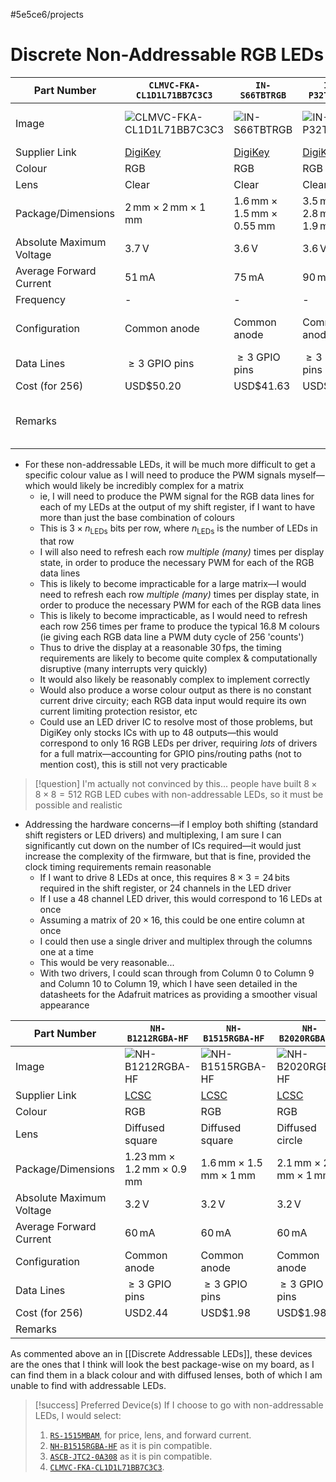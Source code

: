 #5e5ce6/projects 

# Discrete Non-Addressable RGB LEDs

| Part Number              | `CLMVC-FKA-CL1D1L71BB7C3C3`                                                                                                         | `IN-S66TBTRGB`                                                                                        | `IN-P32TATRGB`                                                                                        | `150141M173100`                                                                                         | `IN-S128TATRGB`                                                                                         | `ASMB-LTB2-0A333`                                                                                                    | `ASMB-KTF0-0A306`                                                                                               | `LTST-C19HE1WT`                                                                                                 | `ASMB-TTF0-0A20B`                                                                                           |
| ------------------------ | ----------------------------------------------------------------------------------------------------------------------------------- | ----------------------------------------------------------------------------------------------------- | ----------------------------------------------------------------------------------------------------- | ------------------------------------------------------------------------------------------------------- | ------------------------------------------------------------------------------------------------------- | -------------------------------------------------------------------------------------------------------------------- | --------------------------------------------------------------------------------------------------------------- | --------------------------------------------------------------------------------------------------------------- | ----------------------------------------------------------------------------------------------------------- |
| Image                    | ![`CLMVC-FKA-CL1D1L71BB7C3C3`](https://mm.digikey.com/Volume0/opasdata/d220001/medias/images/902/MFG_CLMVC-FKA-CL1D1L71BB7C3C3.jpg) | ![`IN-S66TBTRGB`](https://mm.digikey.com/Volume0/opasdata/d220001/medias/images/925/IN-S66TBTRGB.JPG) | ![`IN-P32TATRGB`](https://mm.digikey.com/Volume0/opasdata/d220001/medias/images/951/IN-P32TATRGB.JPG) | ![`150141M173100`](https://mm.digikey.com/Volume0/opasdata/d220001/medias/images/536/150141M173100.jpg) | ![`IN-S128TATRGB`](https://mm.digikey.com/Volume0/opasdata/d220001/medias/images/731/IN-S128TATRGB.JPG) | ![`ASMB-LTB2-0A333`](https://mm.digikey.com/Volume0/opasdata/d220001/medias/images/202/2121-TRICOLOR-PLCC-4-LED.JPG) | ![`ASMB-KTF0-0A306`](https://mm.digikey.com/Volume0/opasdata/d220001/medias/images/785/MFG_ASMB-KTF0-0A306.jpg) | ![`LTST-C19HE1WT`](https://mm.digikey.com/Volume0/opasdata/d220001/medias/images/2465/160-LED%200605%20SMD.jpg) | ![`ASMB-TTF0-0A20B`](https://mm.digikey.com/Volume0/opasdata/d220001/medias/images/333/ASMB-TTF0-0A20B.JPG) |
| Supplier Link            | [DigiKey](https://www.digikey.com/en/products/detail/creeled-inc/CLMVC-FKA-CL1D1L71BB7C3C3/4794065)                                 | [DigiKey]([DigiKey](https://www.digikey.com/en/products/detail/inolux/IN-S66TBTRGB/7604944))          | [DigiKey]([DigiKey](https://www.digikey.com/en/products/detail/inolux/IN-P32TATRGB/7604884))          | [DigiKey](https://www.digikey.com/en/products/detail/w%C3%BCrth-elektronik/150141M173100/4489960)       | [DigiKey](https://www.digikey.com/en/products/detail/inolux/IN-S128TATRGB/7604911)                      | [DigiKey](https://www.digikey.com/en/products/detail/broadcom-limited/ASMB-LTB2-0A333/9740374)                       | [DigiKey](https://www.digikey.com/en/products/detail/broadcom-limited/ASMB-KTF0-0A306/7915692)                  | [DigiKey](https://www.digikey.com/en/products/detail/liteon/LTST-C19HE1WT/3198710)                              | [DigiKey](https://www.digikey.com/en/products/detail/broadcom-limited/ASMB-TTF0-0A20B/7915694)              |
| Colour                   | RGB                                                                                                                                 | RGB                                                                                                   | RGB                                                                                                   | RGB                                                                                                     | RGB                                                                                                     | RGB                                                                                                                  | RGB                                                                                                             | RGB                                                                                                             | RGB                                                                                                         |
| Lens                     | Clear                                                                                                                               | Clear                                                                                                 | Clear                                                                                                 | Clear                                                                                                   | Clear                                                                                                   | Diffused                                                                                                             | Diffused                                                                                                        | Diffused                                                                                                        | Diffused                                                                                                    |
| Package/Dimensions       | $2\,\text{mm} \times 2\,\text{mm} \times 1\,\text{mm}$                                                                              | $1.6\,\text{mm} \times 1.5\,\text{mm} \times 0.55\,\text{mm}$                                         | $3.5\,\text{mm} \times 2.8\,\text{mm} \times 1.9\,\text{mm}$                                          | $3.5\,\text{mm} \times 2.8\,\text{mm} \times 1.9\,\text{mm}$                                            | $3.2\,\text{mm} \times 2.7\,\text{mm} \times 1.1\,\text{mm}$                                            | $2.1\,\text{mm} \times 2.1\,\text{mm} \times 1\,\text{mm}$                                                           | $2.2\,\text{mm} \times 2\,\text{mm} \times 1.9\,\text{mm}$                                                      | $1.6\,\text{mm} \times 1.6\,\text{mm} \times 0.35\,\text{mm}$                                                   | $3.7\,\text{mm} \times 3.5\,\text{mm} \times 2.8\,\text{mm}$                                                |
| Absolute Maximum Voltage | $3.7\,\text{V}$                                                                                                                     | $3.6\,\text{V}$                                                                                       | $3.6\,\text{V}$                                                                                       | $3.6\,\text{V}$                                                                                         | $3.6\,\text{V}$                                                                                         | $3.4\,\text{V}$                                                                                                      | $3.3\,\text{V}$                                                                                                 | $3.9\,\text{V}$                                                                                                 | $3.6\,\text{V}$                                                                                             |
| Average Forward Current  | $51\,\text{mA}$                                                                                                                     | $75\,\text{mA}$                                                                                       | $90\,\text{mA}$                                                                                       | $90\,\text{mA}$                                                                                         | $75\,\text{mA}$                                                                                         | $55\,\text{mA}$                                                                                                      | $60\,\text{mA}$                                                                                                 | $70\,\text{mA}$                                                                                                 | $110\,\text{mA}$                                                                                            |
| Frequency                | -                                                                                                                                   | -                                                                                                     | -                                                                                                     | -                                                                                                       | -                                                                                                       | -                                                                                                                    | -                                                                                                               | -                                                                                                               | -                                                                                                           |
| Configuration            | Common anode                                                                                                                        | Common anode                                                                                          | Common anode                                                                                          | Common anode                                                                                            | Common anode                                                                                            | Common anode                                                                                                         | Common anode                                                                                                    | Common anode                                                                                                    | Direct connection to A/K                                                                                    |
| Data Lines               | $\geq 3$ GPIO pins                                                                                                                  | $\geq 3$ GPIO pins                                                                                    | $\geq 3$ GPIO pins                                                                                    | $\geq 3$ GPIO pins                                                                                      | $\geq 3$ GPIO pins                                                                                      | $\geq 3$ GPIO pins                                                                                                   | $\geq 3$ GPIO pins                                                                                              | $\geq 3$ GPIO pins                                                                                              | $\geq 3$ GPIO pins                                                                                          |
| Cost (for 256)           | USD$50.20                                                                                                                           | USD$41.63                                                                                             | USD$44.60                                                                                             | USD$109.06                                                                                              | USD$47.56                                                                                               | USD$65.05                                                                                                            | USD$41.63                                                                                                       | USD$46.80                                                                                                       | USD$55.91                                                                                                   |
| Remarks                  |                                                                                                                                     |                                                                                                       |                                                                                                       |                                                                                                         |                                                                                                         |                                                                                                                      | Designed specifically for a fine   pitch                                                                        |                                                                                                                 |                                                                                                             |

- For these non-addressable LEDs, it will be much more difficult to get a specific colour value as I will need to produce the PWM signals myself—which would likely be incredibly complex for a matrix
	- ie, I will need to produce the PWM signal for the RGB data lines for each of my LEDs at the output of my shift register, if I want to have more than just the base combination of colours
	- This is $3\times n_\text{LEDs}$ bits per row, where $n_\text{LEDs}$ is the number of LEDs in that row
	- I will also need to refresh each row *multiple (many)* times per display state, in order to produce the necessary PWM for each of the RGB data lines
	- This is likely to become impracticable for a large matrix—I would need to refresh each row *multiple (many)* times per display state, in order to produce the necessary PWM for each of the RGB data lines
	- This is likely to become impracticable, as I would need to refresh each row 256 times per frame to produce the typical 16.8 M colours (ie giving each RGB data line a PWM duty cycle of 256 'counts')
	- Thus to drive the display at a reasonable $30\,\text{fps}$, the timing requirements are likely to become quite complex & computationally disruptive (many interrupts very quickly)
	- It would also likely be reasonably complex to implement correctly
	- Would also produce a worse colour output as there is no constant current drive circuity; each RGB data input would require its own current limiting protection resistor, etc
	- Could use an LED driver IC to resolve most of those problems, but DigiKey only stocks ICs with up to 48 outputs—this would correspond to only 16 RGB LEDs per driver, requiring *lots* of drivers for a full matrix—accounting for GPIO pins/routing paths (not to mention cost), this is still not very practicable

> [!question]
> I'm actually not convinced by this... people have built $8\times 8\times 8 = 512$ RGB LED cubes with non-addressable LEDs, so it must be possible and realistic

- Addressing the hardware concerns—if I employ both shifting (standard shift registers or LED drivers) and multiplexing, I am sure I can significantly cut down on the number of ICs required—it would just increase the complexity of the firmware, but that is fine, provided the clock timing requirements remain reasonable
	- If I want to drive 8 LEDs at once, this requires $8\times 3 = 24\,\text{bits}$ required in the shift register, or 24 channels in the LED driver
	- If I use a 48 channel LED driver, this would correspond to 16 LEDs at once
	- Assuming a matrix of $20\times 16$, this could be one entire column at once
	- I could then use a single driver and multiplex through the columns one at a time
	- This would be very reasonable...
	- With two drivers, I could scan through from Column 0 to Column 9 and Column 10 to Column 19, which I have seen detailed in the datasheets for the Adafruit matrices as providing a smoother visual appearance
 
| Part Number              | `NH-B1212RGBA-HF`                                                                                                                               | `NH-B1515RGBA-HF`                                                                                                                               | `NH-B2020RGBA-HF`                                                                                                                               | `RS-1515MBAM`                                                                                                                          | `MHPA2121URGBDT`                                                                                                  | `ASCB-JTC2-0A308`                                                                                 |
| ------------------------ | ----------------------------------------------------------------------------------------------------------------------------------------------- | ----------------------------------------------------------------------------------------------------------------------------------------------- | ----------------------------------------------------------------------------------------------------------------------------------------------- | -------------------------------------------------------------------------------------------------------------------------------------- | ----------------------------------------------------------------------------------------------------------------- | ------------------------------------------------------------------------------------------------- |
| Image                    | ![`NH-B1212RGBA-HF`](https://assets.lcsc.com/images/lcsc/900x900/20230128_Foshan-NationStar-Optoelectronics-NH-B1212RGBA-HF_C2874114_front.jpg) | ![`NH-B1515RGBA-HF`](https://assets.lcsc.com/images/lcsc/900x900/20230128_Foshan-NationStar-Optoelectronics-NH-B1515RGBA-HF_C2874115_front.jpg) | ![`NH-B2020RGBA-HF`](https://assets.lcsc.com/images/lcsc/900x900/20230128_Foshan-NationStar-Optoelectronics-NH-B2020RGBA-HF_C2874116_front.jpg) | ![`RS-1515MBAM`](https://assets.lcsc.com/images/lcsc/900x900/20230104_Foshan-NationStar-Optoelectronics-RS-1515MBAM_C727906_front.jpg) | ![`MHPA2121URGBDT`](https://assets.lcsc.com/images/lcsc/900x900/20230118_MEIHUA-MHPA2121URGBDT_C404284_front.jpg) | ![`ASCB-JTC2-0A308`](https://nz.mouser.com/images/broadcomcorporation/sm/ascb-jtc2-0a308_SPL.jpg) |
| Supplier Link            | [LCSC](https://www.lcsc.com/product-detail/Light-Emitting-Diodes-LED_Foshan-NationStar-Optoelectronics-NH-B1212RGBA-HF_C2874114.html)           | [LCSC](https://www.lcsc.com/product-detail/Light-Emitting-Diodes-LED_Foshan-NationStar-Optoelectronics-NH-B1515RGBA-HF_C2874115.html)           | [LCSC](https://www.lcsc.com/product-detail/Light-Emitting-Diodes-LED_Foshan-NationStar-Optoelectronics-NH-B2020RGBA-HF_C2874116.html)           | [LCSC](https://www.lcsc.com/product-detail/Light-Emitting-Diodes-LED_Foshan-NationStar-Optoelectronics-RS-1515MBAM_C727906.html)       | [LCSC](https://www.lcsc.com/product-detail/Light-Emitting-Diodes-LED_MEIHUA-MHPA2121URGBDT_C404284.html)          | [DigiKey](https://www.digikey.com/en/products/detail/broadcom-limited/ASCB-JTC2-0A308/15181480)   |
| Colour                   | RGB                                                                                                                                             | RGB                                                                                                                                             | RGB                                                                                                                                             | RGB                                                                                                                                    | RGB                                                                                                               | RGB                                                                                               |
| Lens                     | Diffused square                                                                                                                                 | Diffused square                                                                                                                                 | Diffused circle                                                                                                                                 | Diffused square                                                                                                                        | Diffused circle                                                                                                   | Diffused square                                                                                   |
| Package/Dimensions       | $1.23\,\text{mm} \times 1.2\,\text{mm} \times 0.9\,\text{mm}$                                                                                   | $1.6\,\text{mm} \times 1.5\,\text{mm} \times 1\,\text{mm}$                                                                                      | $2.1\,\text{mm} \times 2.1\,\text{mm} \times 1\,\text{mm}$                                                                                      | $1.6\,\text{mm} \times 1.5\,\text{mm} \times 1\,\text{mm}$                                                                             | $2.1\,\text{mm} \times 2.1\,\text{mm} \times 1\,\text{mm}$                                                        | $1.6\,\text{mm} \times 1.5\,\text{mm} \times 1\,\text{mm}$                                        |
| Absolute Maximum Voltage | $3.2\,\text{V}$                                                                                                                                 | $3.2\,\text{V}$                                                                                                                                 | $3.2\,\text{V}$                                                                                                                                 | $3.4\,\text{V}$                                                                                                                        | $3.1\,\text{V}$                                                                                                   | $3.1\,\text{V}$                                                                                   |
| Average Forward Current  | $60\,\text{mA}$                                                                                                                                 | $60\,\text{mA}$                                                                                                                                 | $60\,\text{mA}$                                                                                                                                 | $50\,\text{mA}$                                                                                                                        | $65\,\text{mA}$                                                                                                   | $46\,\text{mA}$                                                                                   |
| Configuration            | Common anode                                                                                                                                    | Common anode                                                                                                                                    | Common anode                                                                                                                                    | Common anode                                                                                                                           | Common anode                                                                                                      | Common anode                                                                                      |
| Data Lines               | $\geq 3$ GPIO pins                                                                                                                              | $\geq 3$ GPIO pins                                                                                                                              | $\geq 3$ GPIO pins                                                                                                                              | $\geq 3$ GPIO pins                                                                                                                     | $\geq 3$ GPIO pins                                                                                                | $\geq 3$ GPIO pins                                                                                |
| Cost (for 256)           | USD2.44                                                                                                                                         | USD$1.98                                                                                                                                        | USD$1.98                                                                                                                                        | USD$4.47                                                                                                                               | USD$15.76                                                                                                         | USD$71.71                                                                                         |
| Remarks                  |                                                                                                                                                 |                                                                                                                                                 |                                                                                                                                                 |                                                                                                                                        |                                                                                                                   |                                                                                                   |

As commented above an in [[Discrete Addressable LEDs]], these devices are the ones that I think will look the best package-wise on my board, as I can find them in a black colour and with diffused lenses, both of which I am unable to find with addressable LEDs.

> [!success] Preferred Device(s)
>  If I choose to go with non-addressable LEDs, I would select:
> 1. [`RS-1515MBAM`](https://www.lcsc.com/product-detail/Light-Emitting-Diodes-LED_Foshan-NationStar-Optoelectronics-RS-1515MBAM_C727906.html), for price, lens, and forward current.
> 2. [`NH-B1515RGBA-HF`](https://www.lcsc.com/product-detail/Light-Emitting-Diodes-LED_Foshan-NationStar-Optoelectronics-NH-B1515RGBA-HF_C2874115.html) as it is pin compatible.
> 3. [`ASCB-JTC2-0A308`](https://www.digikey.com/en/products/detail/broadcom-limited/ASCB-JTC2-0A308/15181480) as it is pin compatible.
> 4. [`CLMVC-FKA-CL1D1L71BB7C3C3`](https://www.digikey.com/en/products/detail/creeled-inc/CLMVC-FKA-CL1D1L71BB7C3C3/4794065).